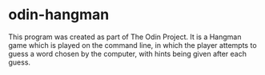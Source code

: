 # odin-hangman
This program was created as part of The Odin Project. It is a Hangman game which is played on the command line, in which the player attempts to guess a word chosen by the computer, with hints being given after each guess.